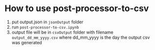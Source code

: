 # How to use post-processor-to-csv

1. put output.json in `jsonOutput` folder
2. run `post-processor-to-csv.ipynb`
3. output file will be in `csvOutput` folder with filename `output_dd_mm_yyyy.csv` where dd_mm_yyyy is the day the output csv was generated
